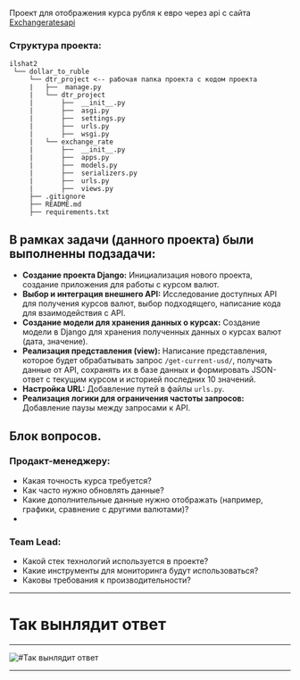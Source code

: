 Проект для отображения курса рубля к евро через api с сайта [Exchangeratesapi](https://exchangeratesapi.io/)

### Структура проекта:
```
ilshat2
 └── dollar_to_ruble
     └── dtr_project <-- рабочая папка проекта с кодом проекта
     |   ├──  manage.py
     |   └── dtr_project
     |       ├──  __init__.py
     |       ├──  asgi.py
     |       ├──  settings.py
     |       ├──  urls.py
     |       ├──  wsgi.py
     |   └── exchange_rate
     |       ├──  __init__.py
     |       ├──  apps.py
     |       ├──  models.py
     |       ├──  serializers.py
     |       ├──  urls.py
     |       ├──  views.py
     ├── .gitignore
     ├── README.md
     ├── requirements.txt
```
## В рамках задачи (данного проекта) были выполненны подзадачи:
- **Создание проекта Django:** Инициализация нового проекта, создание приложения для работы с курсом валют.
- **Выбор и интеграция внешнего API:** Исследование доступных API для получения курсов валют, выбор подходящего, написание кода для взаимодействия с API.
- **Создание модели для хранения данных о курсах:** Создание модели в Django для хранения полученных данных о курсах валют (дата, значение).
- **Реализация представления (view):** Написание представления, которое будет обрабатывать запрос `/get-current-usd/`, получать данные от API, сохранять их в базе данных и формировать JSON-ответ с текущим курсом и историей последних 10 значений.
- **Настройка URL:** Добавление путей в файлы `urls.py`.
- **Реализация логики для ограничения частоты запросов:** Добавление паузы между запросами к API.

## Блок вопросов.

### Продакт-менеджеру:
- Какая точность курса требуется?
- Как часто нужно обновлять данные?
- Какие дополнительные данные нужно отображать (например, графики, сравнение с другими валютами)?
- 
### Team Lead:
- Какой стек технологий используется в проекте?
- Какие инструменты для мониторинга будут использоваться?
- Каковы требования к производительности?

---
# Так вынлядит ответ
---

![#Так вынлядит ответ](https://i.ibb.co/rktm3D2/2024-11-15-215850.png)

---
